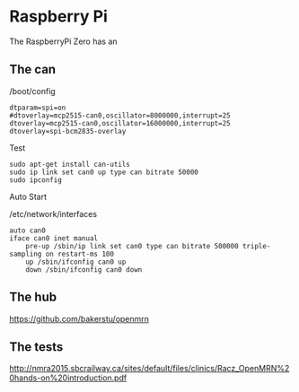 # Raspberry Pi 
The RaspberryPi Zero has an 

## The can
/boot/config
```
dtparam=spi=on
#dtoverlay=mcp2515-can0,oscillator=8000000,interrupt=25 
dtoverlay=mcp2515-can0,oscillator=16000000,interrupt=25 
dtoverlay=spi-bcm2835-overlay
```

Test
```
sudo apt-get install can-utils
sudo ip link set can0 up type can bitrate 50000
sudo ipconfig

```
Auto Start

/etc/network/interfaces 
```
auto can0
iface can0 inet manual
    pre-up /sbin/ip link set can0 type can bitrate 500000 triple-sampling on restart-ms 100
    up /sbin/ifconfig can0 up
    down /sbin/ifconfig can0 down
```

## The hub
https://github.com/bakerstu/openmrn

## The tests
http://nmra2015.sbcrailway.ca/sites/default/files/clinics/Racz_OpenMRN%20hands-on%20introduction.pdf

